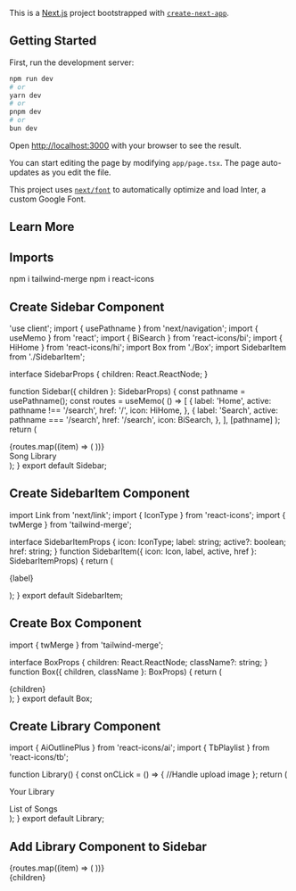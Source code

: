This is a [Next.js](https://nextjs.org/) project bootstrapped with [`create-next-app`](https://github.com/vercel/next.js/tree/canary/packages/create-next-app).

## Getting Started

First, run the development server:

```bash
npm run dev
# or
yarn dev
# or
pnpm dev
# or
bun dev
```

Open [http://localhost:3000](http://localhost:3000) with your browser to see the result.

You can start editing the page by modifying `app/page.tsx`. The page auto-updates as you edit the file.

This project uses [`next/font`](https://nextjs.org/docs/basic-features/font-optimization) to automatically optimize and load Inter, a custom Google Font.

## Learn More

## Imports

npm i tailwind-merge
npm i react-icons

## Create Sidebar Component

'use client';
import { usePathname } from 'next/navigation';
import { useMemo } from 'react';
import { BiSearch } from 'react-icons/bi';
import { HiHome } from 'react-icons/hi';
import Box from './Box';
import SidebarItem from './SidebarItem';

interface SidebarProps {
children: React.ReactNode;
}

function Sidebar({ children }: SidebarProps) {
const pathname = usePathname();
const routes = useMemo(
() => [
{
label: 'Home',
active: pathname !== '/search',
href: '/',
icon: HiHome,
},
{
label: 'Search',
active: pathname === '/search',
href: '/search',
icon: BiSearch,
},
],
[pathname]
);
return (

<div className='flex h-full'>
<div className='hidden md:flex flex-col gap-y-2 bg-black h-full w-[300px] p2'>
<Box>
<div className='flex flex-col gap-y-4 px-5 py-4'>
{routes.map((item) => (
<SidebarItem key={item.label} {...item} />
))}
</div>
</Box>
<Box className='overflow-y-auto h-full'>Song Library</Box>
</div>
</div>
);
}
export default Sidebar;

## Create SidebarItem Component

import Link from 'next/link';
import { IconType } from 'react-icons';
import { twMerge } from 'tailwind-merge';

interface SidebarItemProps {
icon: IconType;
label: string;
active?: boolean;
href: string;
}
function SidebarItem({ icon: Icon, label, active, href }: SidebarItemProps) {
return (

<Link
href={href}
className={twMerge(
`flex flex-row h-auto items-center w-full gap-x-4 text-md font-medium cursor-pointer hover:text-white transition text-neutral-400 py-1 `,
active && 'text-white'
)} >
<Icon size={26} />
<p className='truncate w-full'>{label}</p>
</Link>
);
}
export default SidebarItem;

## Create Box Component

import { twMerge } from 'tailwind-merge';

interface BoxProps {
children: React.ReactNode;
className?: string;
}
function Box({ children, className }: BoxProps) {
return (

<div
className={twMerge(`bg-neutral-900 rounded-lg h-fit w-full`, className)} >
{children}
</div>
);
}
export default Box;

## Create Library Component

import { AiOutlinePlus } from 'react-icons/ai';
import { TbPlaylist } from 'react-icons/tb';

function Library() {
const onCLick = () => {
//Handle upload image
};
return (

<div className='flex flex-col'>
<div className='flex items-center justify-between px-5 pt-4'>
<div className='inline-flex items-center gap-x-2'>
<TbPlaylist className='text-neutral-400' size={26} />
<p className='text-neutral-400 font-medium text-md'>Your Library</p>
</div>
<AiOutlinePlus
					onClick={onCLick}
					className='text-neutral-400 cursor-pointer hover:text-white transition'
					size={20}
				/>
</div>
<div className='flex flex-col gap-y-2 mt-4 px-3 '>List of Songs</div>
</div>
);
}
export default Library;

## Add Library Component to Sidebar

<div className='flex h-full'>
			<div className='hidden md:flex flex-col gap-y-2 bg-black h-full w-[300px] p2'>
				<Box>
					<div className='flex flex-col gap-y-4 px-5 py-4'>
						{routes.map((item) => (
							<SidebarItem key={item.label} {...item} />
						))}
					</div>
				</Box>
				<Box className='overflow-y-auto h-full'>
					<Library />
				</Box>
			</div>
			<main className='h-full flex-1 overflow-y-auto py-2'>{children}</main>
		</div>
